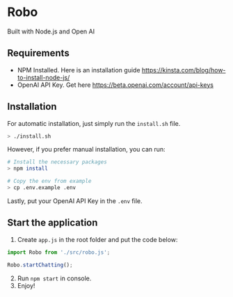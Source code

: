 # Robo
Built with Node.js and Open AI

## Requirements
- NPM Installed. Here is an installation guide https://kinsta.com/blog/how-to-install-node-js/
- OpenAI API Key. Get here https://beta.openai.com/account/api-keys

## Installation
For automatic installation, just simply run the `install.sh` file.
```bash
> ./install.sh
```
However, if you prefer manual installation, you can run:
```bash
# Install the necessary packages
> npm install

# Copy the env from example
> cp .env.example .env
```

Lastly, put your OpenAI API Key in the `.env` file.

## Start the application
1. Create `app.js` in the root folder and put the code below:
```javascript
import Robo from './src/robo.js';

Robo.startChatting();
```
2. Run `npm start` in console.
3. Enjoy!
